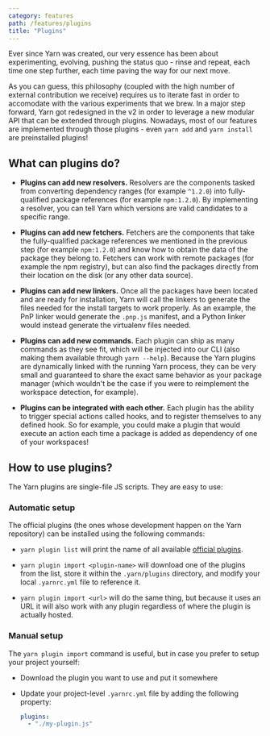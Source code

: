 ```yaml
---
category: features
path: /features/plugins
title: "Plugins"
---
```


Ever since Yarn was created, our very essence has been about experimenting, evolving, pushing the status quo - rinse and repeat, each time one step further, each time paving the way for our next move.

As you can guess, this philosophy (coupled with the high number of external contribution we receive) requires us to iterate fast in order to accomodate with the various experiments that we brew. In a major step forward, Yarn got redesigned in the v2 in order to leverage a new modular API that can be extended through plugins. Nowadays, most of our features are implemented through those plugins - even `yarn add` and `yarn install` are preinstalled plugins!

## What can plugins do?

  - **Plugins can add new resolvers.** Resolvers are the components tasked from converting dependency ranges (for example `^1.2.0`) into fully-qualified package references (for example `npm:1.2.0`). By implementing a resolver, you can tell Yarn which versions are valid candidates to a specific range.

  - **Plugins can add new fetchers.** Fetchers are the components that take the fully-qualified package references we mentioned in the previous step (for example `npm:1.2.0`) and know how to obtain the data of the package they belong to. Fetchers can work with remote packages (for example the npm registry), but can also find the packages directly from their location on the disk (or any other data source).

  - **Plugins can add new linkers.** Once all the packages have been located and are ready for installation, Yarn will call the linkers to generate the files needed for the install targets to work properly. As an example, the PnP linker would generate the `.pnp.js` manifest, and a Python linker would instead generate the virtualenv files needed.

  - **Plugins can add new commands.** Each plugin can ship as many commands as they see fit, which will be injected into our CLI (also making them available through `yarn --help`). Because the Yarn plugins are dynamically linked with the running Yarn process, they can be very small and guaranteed to share the exact same behavior as your package manager (which wouldn't be the case if you were to reimplement the workspace detection, for example).

  - **Plugins can be integrated with each other.** Each plugin has the ability to trigger special actions called hooks, and to register themselves to any defined hook. So for example, you could make a plugin that would execute an action each time a package is added as dependency of one of your workspaces!

## How to use plugins?

The Yarn plugins are single-file JS scripts. They are easy to use:

### Automatic setup

The official plugins (the ones whose development happen on the Yarn repository) can be installed using the following commands:

  - `yarn plugin list` will print the name of all available [official plugins](https://github.com/yarnpkg/berry/tree/plugins.yml).

  - `yarn plugin import <plugin-name>` will download one of the plugins from the list, store it within the `.yarn/plugins` directory, and modify your local `.yarnrc.yml` file to reference it.

  - `yarn plugin import <url>` will do the same thing, but because it uses an URL it will also work with any plugin regardless of where the plugin is actually hosted.

### Manual setup

The `yarn plugin import` command is useful, but in case you prefer to setup your project yourself:

  - Download the plugin you want to use and put it somewhere

  - Update your project-level `.yarnrc.yml` file by adding the following property:

    ```yaml
    plugins:
      - "./my-plugin.js"
    ```
